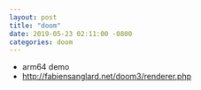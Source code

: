 ```yaml
---
layout: post
title: "doom"
date: 2019-05-23 02:11:00 -0800
categories: doom
---
```


* arm64 demo
* http://fabiensanglard.net/doom3/renderer.php

